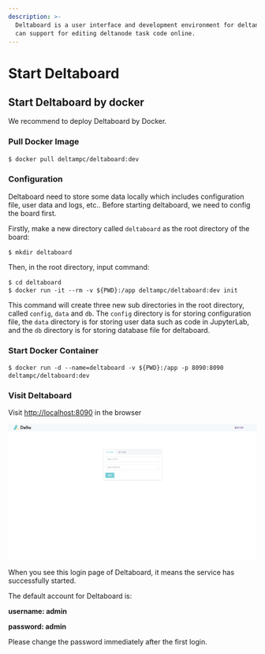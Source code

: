 ```yaml
---
description: >-
  Deltaboard is a user interface and development environment for deltanode. It
  can support for editing deltanode task code online.
---
```


# Start Deltaboard

## Start Deltaboard by docker

We recommend to deploy Deltaboard by Docker.

### Pull Docker Image

```bash
$ docker pull deltampc/deltaboard:dev
```

### Configuration

Deltaboard need to store some data locally which includes configuration file, user data and logs, etc.. Before starting deltaboard, we need to config the board first.

Firstly, make a new directory called `deltaboard` as the root directory of the board:

```text
$ mkdir deltaboard
```

Then, in the root directory, input command:

```text
$ cd deltaboard
$ docker run -it --rm -v ${PWD}:/app deltampc/deltaboard:dev init
```

This command will create three new sub directories in the root directory, called `config`, `data` and `db`. The `config` directory is for storing configuration file, the `data` directory is for storing user data such as code in JupyterLab, and the `db` directory is for storing database file for deltaboard.

### Start Docker Container

```text
$ docker run -d --name=deltaboard -v ${PWD}:/app -p 8090:8090 deltampc/deltaboard:dev
```

### **Visit Deltaboard**

Visit [http://localhost:8090](http://localhost:8090) in the browser

![](../.gitbook/assets/login.png)

When you see this login page of Deltaboard, it means the service has successfully started.

The default account for Deltaboard is:

**username: admin**

**password: admin**

Please change the password immediately after the first login.

